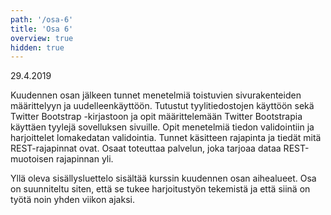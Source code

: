 ```yaml
---
path: '/osa-6'
title: 'Osa 6'
overview: true
hidden: true
---
```


<deadline>29.4.2019</deadline>


Kuudennen osan jälkeen tunnet menetelmiä toistuvien sivurakenteiden määrittelyyn ja uudelleenkäyttöön. Tutustut tyylitiedostojen käyttöön sekä Twitter Bootstrap -kirjastoon ja opit määrittelemään Twitter Bootstrapia käyttäen tyylejä sovelluksen sivuille. Opit menetelmiä tiedon validointiin ja harjoittelet lomakedatan validointia. Tunnet käsitteen rajapinta ja tiedät mitä REST-rajapinnat ovat. Osaat toteuttaa palvelun, joka tarjoaa dataa REST-muotoisen rajapinnan yli.


<please-login></please-login>

<pages-in-this-section></pages-in-this-section>

Yllä oleva sisällysluettelo sisältää kurssin kuudennen osan aihealueet. Osa on suunniteltu siten, että se tukee harjoitustyön tekemistä ja että siinä on työtä noin yhden viikon ajaksi.

<exercises-in-this-section></exercises-in-this-section>
